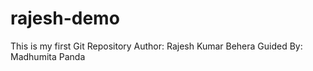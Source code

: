 # rajesh-demo
This is my first Git Repository
Author: Rajesh Kumar Behera
Guided By: Madhumita Panda
